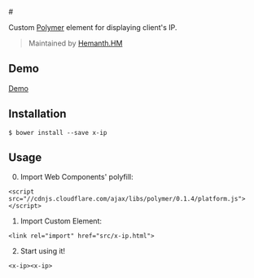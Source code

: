 #<x-ip>

Custom [Polymer](http://polymer-project.org/) element for displaying client's IP.

> Maintained by [Hemanth.HM](http://github.com/hemanth)

## Demo

[Demo](http://h3manth.com/demo/custom-elements/x-ip/)

## Installation

`$ bower install --save x-ip`

## Usage

0. Import Web Components' polyfill:

`<script src="//cdnjs.cloudflare.com/ajax/libs/polymer/0.1.4/platform.js"></script>`

1. Import Custom Element:

`<link rel="import" href="src/x-ip.html">`

2. Start using it!

`<x-ip><x-ip>`

